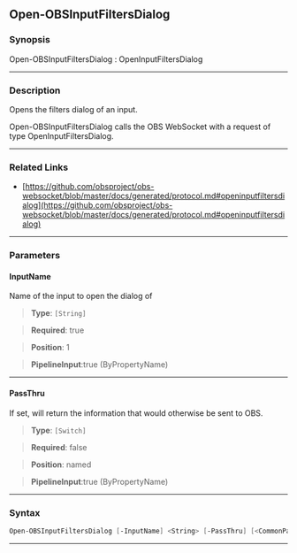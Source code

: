 Open-OBSInputFiltersDialog
--------------------------
### Synopsis
Open-OBSInputFiltersDialog : OpenInputFiltersDialog

---
### Description

Opens the filters dialog of an input.


Open-OBSInputFiltersDialog calls the OBS WebSocket with a request of type OpenInputFiltersDialog.

---
### Related Links
* [https://github.com/obsproject/obs-websocket/blob/master/docs/generated/protocol.md#openinputfiltersdialog](https://github.com/obsproject/obs-websocket/blob/master/docs/generated/protocol.md#openinputfiltersdialog)



---
### Parameters
#### **InputName**

Name of the input to open the dialog of



> **Type**: ```[String]```

> **Required**: true

> **Position**: 1

> **PipelineInput**:true (ByPropertyName)



---
#### **PassThru**

If set, will return the information that would otherwise be sent to OBS.



> **Type**: ```[Switch]```

> **Required**: false

> **Position**: named

> **PipelineInput**:true (ByPropertyName)



---
### Syntax
```PowerShell
Open-OBSInputFiltersDialog [-InputName] <String> [-PassThru] [<CommonParameters>]
```
---
